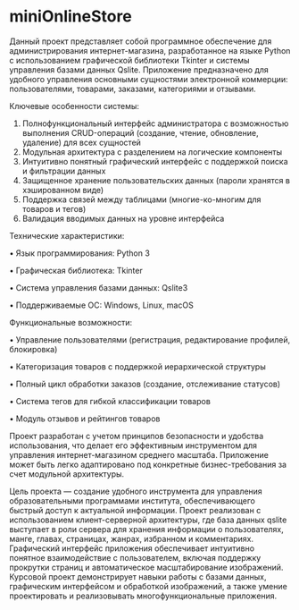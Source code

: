 # miniOnlineStore
Данный проект представляет собой программное обеспечение для администрирования интернет-магазина, разработанное на языке Python с использованием графической библиотеки Tkinter и системы управления базами данных Qslite. Приложение предназначено для удобного управления основными сущностями электронной коммерции: пользователями, товарами, заказами, категориями и отзывами.


Ключевые особенности системы:
1.	Полнофункциональный интерфейс администратора с возможностью выполнения CRUD-операций (создание, чтение, обновление, удаление) для всех сущностей
2.	Модульная архитектура с разделением на логические компоненты
3.	Интуитивно понятный графический интерфейс с поддержкой поиска и фильтрации данных
4.	Защищенное хранение пользовательских данных (пароли хранятся в хэшированном виде)
5.	Поддержка связей между таблицами (многие-ко-многим для товаров и тегов)
6.	Валидация вводимых данных на уровне интерфейса


Технические характеристики:

•	Язык программирования: Python 3

•	Графическая библиотека: Tkinter

•	Система управления базами данных: Qslite3

•	Поддерживаемые ОС: Windows, Linux, macOS


Функциональные возможности:

•	Управление пользователями (регистрация, редактирование профилей, блокировка)

•	Категоризация товаров с поддержкой иерархической структуры

•	Полный цикл обработки заказов (создание, отслеживание статусов)

•	Система тегов для гибкой классификации товаров

•	Модуль отзывов и рейтингов товаров

Проект разработан с учетом принципов безопасности и удобства использования, что делает его эффективным инструментом для управления интернет-магазином среднего масштаба. Приложение может быть легко адаптировано под конкретные бизнес-требования за счет модульной архитектуры.


Цель проекта — создание удобного инструмента для управления образовательными программами института, обеспечивающего быстрый доступ к актуальной информации.
Проект реализован с использованием клиент-серверной архитектуры, где база данных qslite выступает в роли сервера для хранения информации о пользователях, манге, главах, страницах, жанрах, избранном и комментариях. Графический интерфейс приложения обеспечивает интуитивно понятное взаимодействие с пользователем, включая поддержку прокрутки страниц и автоматическое масштабирование изображений.
Курсовой проект демонстрирует навыки работы с базами данных, графическим интерфейсом и обработкой изображений, а также умение проектировать и реализовывать многофункциональные приложения.



